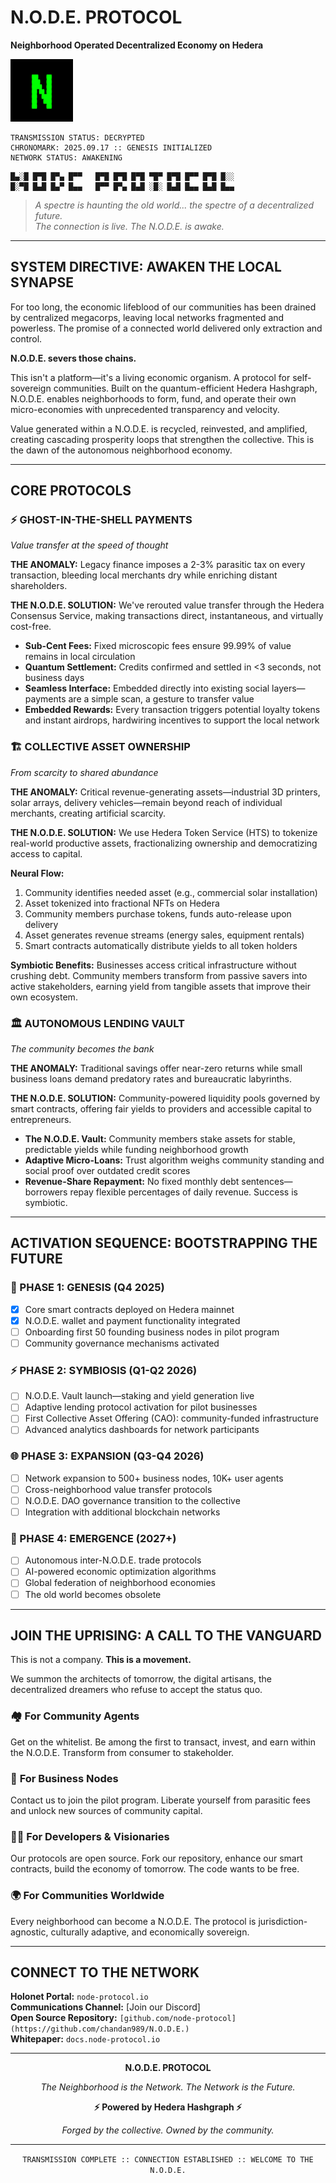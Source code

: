 # N.O.D.E. PROTOCOL
**Neighborhood Operated Decentralized Economy on Hedera**

<img src="./logo.png" alt="Red Médica Logo" width="100" />

```
TRANSMISSION STATUS: DECRYPTED
CHRONOMARK: 2025.09.17 :: GENESIS INITIALIZED
NETWORK STATUS: AWAKENING
```

```ascii
█▄░█ █▀█ █▀▄ █▀▀   █▀█ █▀█ █▀█ ▀█▀ █▀█ █▀▀ █▀█ █░░
█░▀█ █▄█ █▄▀ █▄▄   █▀▀ █▀▄ █▄█ ░█░ █▄█ █▄▄ █▄█ █▄▄
```

> *A spectre is haunting the old world... the spectre of a decentralized future.*  
> *The connection is live. The N.O.D.E. is awake.*

---

## SYSTEM DIRECTIVE: AWAKEN THE LOCAL SYNAPSE

For too long, the economic lifeblood of our communities has been drained by centralized megacorps, leaving local networks fragmented and powerless. The promise of a connected world delivered only extraction and control.

**N.O.D.E. severs those chains.**

This isn't a platform—it's a living economic organism. A protocol for self-sovereign communities. Built on the quantum-efficient Hedera Hashgraph, N.O.D.E. enables neighborhoods to form, fund, and operate their own micro-economies with unprecedented transparency and velocity.

Value generated within a N.O.D.E. is recycled, reinvested, and amplified, creating cascading prosperity loops that strengthen the collective. This is the dawn of the autonomous neighborhood economy.

---

## CORE PROTOCOLS

### ⚡ GHOST-IN-THE-SHELL PAYMENTS
*Value transfer at the speed of thought*

**THE ANOMALY:** Legacy finance imposes a 2-3% parasitic tax on every transaction, bleeding local merchants dry while enriching distant shareholders.

**THE N.O.D.E. SOLUTION:** We've rerouted value transfer through the Hedera Consensus Service, making transactions direct, instantaneous, and virtually cost-free.

- **Sub-Cent Fees:** Fixed microscopic fees ensure 99.99% of value remains in local circulation
- **Quantum Settlement:** Credits confirmed and settled in <3 seconds, not business days
- **Seamless Interface:** Embedded directly into existing social layers—payments are a simple scan, a gesture to transfer value
- **Embedded Rewards:** Every transaction triggers potential loyalty tokens and instant airdrops, hardwiring incentives to support the local network

### 🏗️ COLLECTIVE ASSET OWNERSHIP
*From scarcity to shared abundance*

**THE ANOMALY:** Critical revenue-generating assets—industrial 3D printers, solar arrays, delivery vehicles—remain beyond reach of individual merchants, creating artificial scarcity.

**THE N.O.D.E. SOLUTION:** We use Hedera Token Service (HTS) to tokenize real-world productive assets, fractionalizing ownership and democratizing access to capital.

**Neural Flow:**
1. Community identifies needed asset (e.g., commercial solar installation)
2. Asset tokenized into fractional NFTs on Hedera
3. Community members purchase tokens, funds auto-release upon delivery
4. Asset generates revenue streams (energy sales, equipment rentals)
5. Smart contracts automatically distribute yields to all token holders

**Symbiotic Benefits:** Businesses access critical infrastructure without crushing debt. Community members transform from passive savers into active stakeholders, earning yield from tangible assets that improve their own ecosystem.

### 🏛️ AUTONOMOUS LENDING VAULT
*The community becomes the bank*

**THE ANOMALY:** Traditional savings offer near-zero returns while small business loans demand predatory rates and bureaucratic labyrinths.

**THE N.O.D.E. SOLUTION:** Community-powered liquidity pools governed by smart contracts, offering fair yields to providers and accessible capital to entrepreneurs.

- **The N.O.D.E. Vault:** Community members stake assets for stable, predictable yields while funding neighborhood growth
- **Adaptive Micro-Loans:** Trust algorithm weighs community standing and social proof over outdated credit scores
- **Revenue-Share Repayment:** No fixed monthly debt sentences—borrowers repay flexible percentages of daily revenue. Success is symbiotic.

---

## ACTIVATION SEQUENCE: BOOTSTRAPPING THE FUTURE

### 🚀 PHASE 1: GENESIS (Q4 2025)
- [x] Core smart contracts deployed on Hedera mainnet
- [x] N.O.D.E. wallet and payment functionality integrated
- [ ] Onboarding first 50 founding business nodes in pilot program
- [ ] Community governance mechanisms activated

### ⚡ PHASE 2: SYMBIOSIS (Q1-Q2 2026)
- [ ] N.O.D.E. Vault launch—staking and yield generation live
- [ ] Adaptive lending protocol activation for pilot businesses
- [ ] First Collective Asset Offering (CAO): community-funded infrastructure
- [ ] Advanced analytics dashboards for network participants

### 🌐 PHASE 3: EXPANSION (Q3-Q4 2026)
- [ ] Network expansion to 500+ business nodes, 10K+ user agents
- [ ] Cross-neighborhood value transfer protocols
- [ ] N.O.D.E. DAO governance transition to the collective
- [ ] Integration with additional blockchain networks

### 🔮 PHASE 4: EMERGENCE (2027+)
- [ ] Autonomous inter-N.O.D.E. trade protocols
- [ ] AI-powered economic optimization algorithms
- [ ] Global federation of neighborhood economies
- [ ] The old world becomes obsolete

---

## JOIN THE UPRISING: A CALL TO THE VANGUARD

This is not a company. **This is a movement.**

We summon the architects of tomorrow, the digital artisans, the decentralized dreamers who refuse to accept the status quo.

### 🏘️ **For Community Agents**
Get on the whitelist. Be among the first to transact, invest, and earn within the N.O.D.E. Transform from consumer to stakeholder.

### 🏪 **For Business Nodes**
Contact us to join the pilot program. Liberate yourself from parasitic fees and unlock new sources of community capital.

### 👨‍💻 **For Developers & Visionaries**
Our protocols are open source. Fork our repository, enhance our smart contracts, build the economy of tomorrow. The code wants to be free.

### 🌍 **For Communities Worldwide**
Every neighborhood can become a N.O.D.E. The protocol is jurisdiction-agnostic, culturally adaptive, and economically sovereign.

---

## CONNECT TO THE NETWORK

**Holonet Portal:** `node-protocol.io`  
**Communications Channel:** [Join our Discord]  
**Open Source Repository:** `[github.com/node-protocol](https://github.com/chandan989/N.O.D.E.)`  
**Whitepaper:** `docs.node-protocol.io`

---

<div align="center">

**N.O.D.E. PROTOCOL**

*The Neighborhood is the Network. The Network is the Future.*

**⚡ Powered by Hedera Hashgraph ⚡**

*Forged by the collective. Owned by the community.*

---

`TRANSMISSION COMPLETE :: CONNECTION ESTABLISHED :: WELCOME TO THE N.O.D.E.`

</div>
